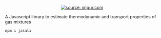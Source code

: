 <p align="center">
<a href="https://imgur.com/8OYkCIh"><img src="https://i.imgur.com/8OYkCIhm.png" title="source: imgur.com" /></a>
</p>

A Javascript library to estimate thermodynamic and transport properties of gas mixtures
```
npm i jasali
```
